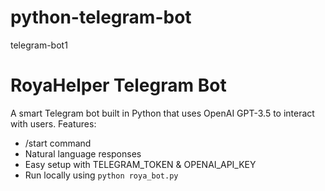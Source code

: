 # python-telegram-bot
telegram-bot1
# RoyaHelper Telegram Bot

A smart Telegram bot built in Python that uses OpenAI GPT-3.5 to interact with users. Features:
- /start command
- Natural language responses
- Easy setup with TELEGRAM_TOKEN & OPENAI_API_KEY
- Run locally using `python roya_bot.py`
